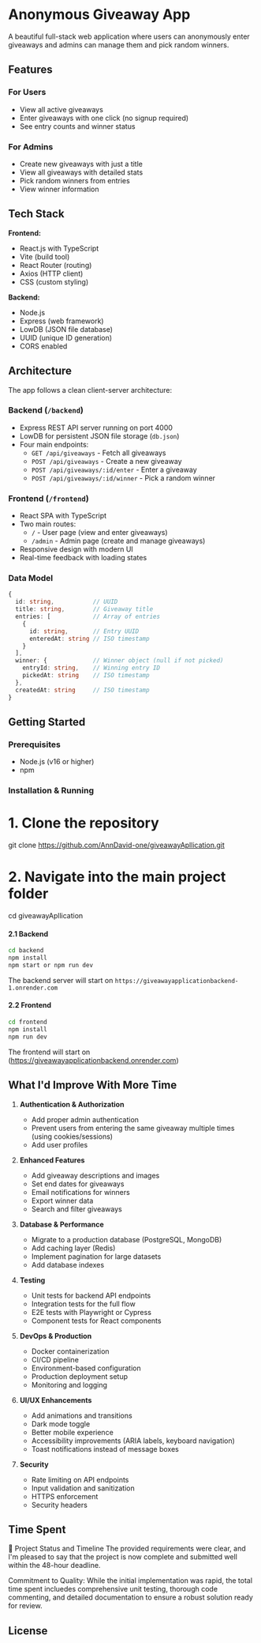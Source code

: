 # Anonymous Giveaway App

A beautiful full-stack web application where users can anonymously enter giveaways and admins can manage them and pick random winners.

## Features

### For Users
- View all active giveaways
- Enter giveaways with one click (no signup required)
- See entry counts and winner status

### For Admins
- Create new giveaways with just a title
- View all giveaways with detailed stats
- Pick random winners from entries
- View winner information

## Tech Stack

**Frontend:**
- React.js with TypeScript
- Vite (build tool)
- React Router (routing)
- Axios (HTTP client)
- CSS (custom styling)

**Backend:**
- Node.js
- Express (web framework)
- LowDB (JSON file database)
- UUID (unique ID generation)
- CORS enabled

## Architecture

The app follows a clean client-server architecture:

### Backend (`/backend`)
- Express REST API server running on port 4000
- LowDB for persistent JSON file storage (`db.json`)
- Four main endpoints:
  - `GET /api/giveaways` - Fetch all giveaways
  - `POST /api/giveaways` - Create a new giveaway
  - `POST /api/giveaways/:id/enter` - Enter a giveaway
  - `POST /api/giveaways/:id/winner` - Pick a random winner

### Frontend (`/frontend`)
- React SPA with TypeScript
- Two main routes:
  - `/` - User page (view and enter giveaways)
  - `/admin` - Admin page (create and manage giveaways)
- Responsive design with modern UI
- Real-time feedback with loading states

### Data Model
```typescript
{
  id: string,           // UUID
  title: string,        // Giveaway title
  entries: [            // Array of entries
    {
      id: string,       // Entry UUID
      enteredAt: string // ISO timestamp
    }
  ],
  winner: {             // Winner object (null if not picked)
    entryId: string,    // Winning entry ID
    pickedAt: string    // ISO timestamp
  },
  createdAt: string     // ISO timestamp
}
```

## Getting Started

### Prerequisites
- Node.js (v16 or higher)
- npm

### Installation & Running
# 1. Clone the repository
git clone https://github.com/AnnDavid-one/giveawayApllication.git

# 2. Navigate into the main project folder
cd giveawayApllication

#### 2.1 Backend

```bash
cd backend
npm install
npm start or npm run dev
```

The backend server will start on `https://giveawayapplicationbackend-1.onrender.com`

#### 2.2 Frontend

```bash
cd frontend
npm install
npm run dev
```

The frontend will start on (https://giveawayapplicationbackend.onrender.com)




## What I'd Improve With More Time

1. **Authentication & Authorization**
   - Add proper admin authentication
   - Prevent users from entering the same giveaway multiple times (using cookies/sessions)
   - Add user profiles

2. **Enhanced Features**
   - Add giveaway descriptions and images
   - Set end dates for giveaways
   - Email notifications for winners
   - Export winner data
   - Search and filter giveaways

3. **Database & Performance**
   - Migrate to a production database (PostgreSQL, MongoDB)
   - Add caching layer (Redis)
   - Implement pagination for large datasets
   - Add database indexes

4. **Testing**
   - Unit tests for backend API endpoints
   - Integration tests for the full flow
   - E2E tests with Playwright or Cypress
   - Component tests for React components

5. **DevOps & Production**
   - Docker containerization
   - CI/CD pipeline
   - Environment-based configuration
   - Production deployment setup
   - Monitoring and logging

6. **UI/UX Enhancements**
   - Add animations and transitions
   - Dark mode toggle
   - Better mobile experience
   - Accessibility improvements (ARIA labels, keyboard navigation)
   - Toast notifications instead of message boxes

7. **Security**
   - Rate limiting on API endpoints
   - Input validation and sanitization
   - HTTPS enforcement
   - Security headers

## Time Spent

🚀 Project Status and Timeline
The provided requirements were clear, and I'm pleased to say that the project is now complete and submitted well within the 48-hour deadline.

Commitment to Quality: While the initial implementation was rapid, the total time spent incluedes comprehensive unit testing, thorough code commenting, and detailed documentation to ensure a robust  solution ready for review.
## License


